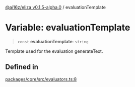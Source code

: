 [@ai16z/eliza v0.1.5-alpha.0](../index.md) / evaluationTemplate

# Variable: evaluationTemplate

> `const` **evaluationTemplate**: `string`

Template used for the evaluation generateText.

## Defined in

[packages/core/src/evaluators.ts:8](https://github.com/thebubbacat/eliza/blob/main/packages/core/src/evaluators.ts#L8)
